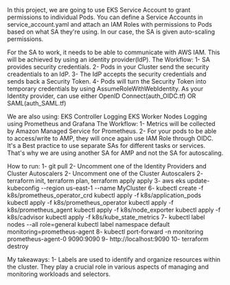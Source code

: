 In this project, we are going to use EKS Service Account to grant permissions to individual Pods. You can define a Service Accounts in service_account.yaml and attach an IAM Roles with permissions to Pods based on what SA they're using. In our case, the SA is given auto-scaling permissions. 

  For the SA to work, it needs to be able to communicate with AWS IAM. This will be achieved by using an identity provider(IdP). 
    The Workflow:
      1- SA provides security credentials. 
      2- Pods in your Cluster send the security creadentials to an IdP.
      3- The IdP accepts the security credentials and sends back a Security Token.
      4- Pods will turn the Security Token into temporary credentials by using AssumeRoleWithWebIdentity.
  As your Identity provider, can use either OpenID Connect(auth_OIDC.tf) OR SAML(auth_SAML.tf)

We are also using:
  EKS Controller Logging
  EKS Worker Nodes Logging using Prometheus and Grafana
    The Workflow:
      1- Metrics will be collected by Amazon Managed Service for Prometheus.
      2- For your pods to be able to access/write to AMP, they will once again use IAM Role through OIDC. It's a Best practice to use separate SAs for different tasks or services. That's why we are using another SA for AMP and not the SA for autoscaling.

How to run:
  1- git pull
  2- Uncomment one of the Identity Providers and Cluster Autoscalers
  2- Uncomment one of the Cluster Autoscalers
  2- terraform init, terraform plan, terraform apply apply
  3- aws eks update-kubeconfig --region us-east-1 --name MyCluster
  6- 
  kubectl create -f k8s/prometheus_operator_crd
  kubectl apply -f k8s/application_pods
  kubectl apply -f k8s/prometheus_operator
  kubectl apply -f k8s/prometheus_agent
  kubectl apply -f k8s/node_exporter
  kubectl apply -f k8s/cadvisor
  kubectl apply -f k8s/kube_state_metrics
  7- kubectl label nodes --all role=general
  kubectl label namespace default monitoring=prometheus-agent
  8- kubectl port-forward -n monitoring prometheus-agent-0 9090:9090
  9- http://localhost:9090
  10- terraform destroy

My takeaways:
  1- Labels are used to identify and organize resources within the cluster. They play a crucial role in various aspects of managing and monitoring workloads and selectors.